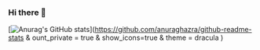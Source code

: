 ### Hi there 👋


[![Anurag's GitHub stats](https://github-readme-stats.vercel.app/api?username=Antonio-Oliveira)](https://github.com/anuraghazra/github-readme-stats & ount_private = true & show_icons=true & theme = dracula )



<!--
**Antonio-Oliveira/Antonio-Oliveira** is a ✨ _special_ ✨ repository because its `README.md` (this file) appears on your GitHub profile.

Here are some ideas to get you started:

- 🔭 I’m currently working on ...
- 🌱 I’m currently learning ...
- 👯 I’m looking to collaborate on ...
- 🤔 I’m looking for help with ...
- 💬 Ask me about ...
- 📫 How to reach me: ...
- 😄 Pronouns: ...
- ⚡ Fun fact: ...
-->
